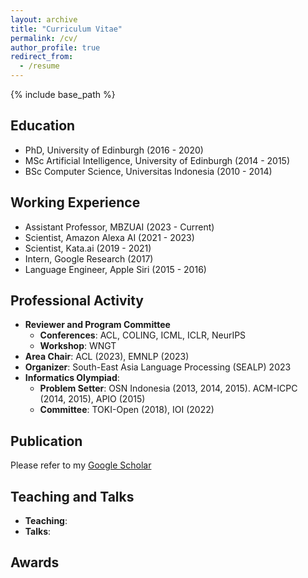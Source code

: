 ```yaml
---
layout: archive
title: "Curriculum Vitae"
permalink: /cv/
author_profile: true
redirect_from:
  - /resume
---
```


{% include base_path %}

## Education

* PhD, University of Edinburgh (2016 - 2020)
* MSc Artificial Intelligence, University of Edinburgh (2014 - 2015)
* BSc Computer Science, Universitas Indonesia (2010 - 2014)

## Working Experience

* Assistant Professor, MBZUAI (2023 - Current)
* Scientist, Amazon Alexa AI (2021 - 2023)
* Scientist, Kata.ai (2019 - 2021)
* Intern, Google Research (2017)
* Language Engineer, Apple Siri (2015 - 2016)
  
## Professional Activity

* **Reviewer and Program Committee**
  * **Conferences**: ACL, COLING, ICML, ICLR, NeurIPS
  * **Workshop**: WNGT
* **Area Chair**: ACL (2023), EMNLP (2023)
* **Organizer**: South-East Asia Language Processing (SEALP) 2023
* **Informatics Olympiad**:
  * **Problem Setter**: OSN Indonesia (2013, 2014, 2015). ACM-ICPC (2014, 2015), APIO (2015)
  * **Committee**: TOKI-Open (2018), IOI (2022)

## Publication

Please refer to my [Google Scholar](https://scholar.google.ca/citations?hl=en&user=0Cyfqv4AAAAJ&view_op=list_works&sortby=pubdate)

## Teaching and Talks

* **Teaching**:
* **Talks**:

## Awards
